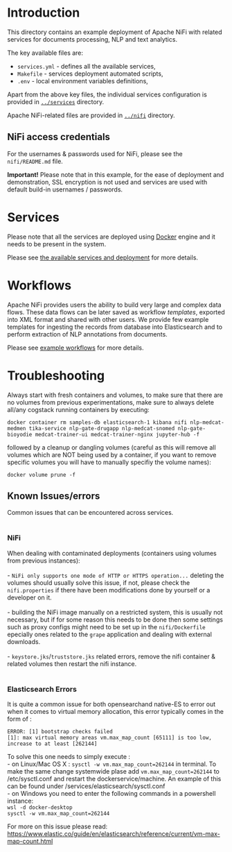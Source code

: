 # Introduction
This directory contains an example deployment of Apache NiFi with related services for documents processing, NLP and text analytics.

The key available files are:
- `services.yml` - defines all the available services,
- `Makefile` - services deployment automated scripts,
- `.env` - local environment variables definitions,

Apart from the above key files, the individual services configuration is provided in [`../services`](../services) directory.

Apache NiFi-related files are provided in [`../nifi`](../nifi) directory.

## NiFi access credentials
For the usernames & passwords used for NiFi, please see the ```nifi/README.md``` file.

**Important!**
Please note that in this example, for the ease of deployment and demonstration, SSL encryption is not used and services are used with default build-in usernames / passwords. 

# Services
Please note that all the services are deployed using [Docker](https://docker.io) engine and it needs to be present in the system.

Please see [the available services and deployment](./SERVICES.md) for more details.


# Workflows
Apache NiFi provides users the ability to build very large and complex data flows. 
These data flows can be later saved as workflow *templates*, exported into XML format and shared with other users.
We provide few example templates for ingesting the records from database into Elasticsearch and to perform extraction of NLP annotations from documents.

Please see [example workflows](./WORKFLOWS.md) for more details.


# Troubleshooting

Always start with fresh containers and volumes, to make sure that there are no volumes from previous experimentations, make sure to always delete all/any cogstack running containers by executing:

`docker container rm samples-db elasticsearch-1 kibana nifi nlp-medcat-medmen tika-service nlp-gate-drugapp nlp-medcat-snomed nlp-gate-bioyodie medcat-trainer-ui medcat-trainer-nginx jupyter-hub -f`

followed by a cleanup or dangling volumes (careful as this will remove all volumes which are NOT being used by a container, if you want to remove specific volumes you will have to manually specifiy the volume names):

`docker volume prune -f`

## <strong>Known Issues/errors</strong>
Common issues that can be encountered across services.
<br>
<br>
### **NiFi**
When dealing with contaminated deployments (containers using volumes from previous instances):
    <br />   
    - `NiFi only supports one mode of HTTP or HTTPS operation...` deleting the volumes should usually solve this issue, if not, please check the `nifi.properties` if there have been modifications done by yourself or a developer on it.
    <br />   
    - building the NiFi image manually on a restricted system, this is usually not necessary, but if for some reason this needs to be done then some settings such as proxy configs might need to be set up in the `nifi/Dockerfile` epecially ones related to the `grape` application and dealing with external downloads.
    <br />  
    - `keystore.jks`/`truststore.jks` related errors, remove the nifi container & related volumes then restart the nifi instance. 
    <br />
<br>
###  **Elasticsearch Errors**
It is quite a common issue for both opensearchand native-ES to error out when it comes to virtual memory allocation, this error typically comes in the form of :

```
ERROR: [1] bootstrap checks failed
[1]: max virtual memory areas vm.max_map_count [65111] is too low, increase to at least [262144]
```
To solve this one needs to simply execute :
    <br>
    - on Linux/Mac OS X : 
    ```sysctl -w vm.max_map_count=262144``` in terminal. 
    To make the same change systemwide plase add ```vm.max_map_count=262144``` to /etc/sysctl.conf and restart the dockerservice/machine.
    An example of this can be found under /services/elasticsearch/sysctl.conf
    <br>
    - on Windows you need to enter the following commands in a powershell instance:
    <br>
    ```wsl -d docker-desktop```
    <br>
    ```sysctl -w vm.max_map_count=262144```

For more on this issue please read: https://www.elastic.co/guide/en/elasticsearch/reference/current/vm-max-map-count.html